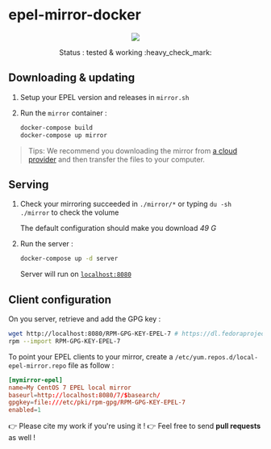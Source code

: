 # epel-mirror-docker

<p align="center">
    <a href="https://travis-ci.com/github/flavienbwk/epel-mirror-docker" target="_blank">
        <img src="https://travis-ci.com/flavienbwk/epel-mirror-docker.svg?branch=main&status=passed"/>
    </a>
</p>
<p align="center">Status : tested & working :heavy_check_mark:</p>

## Downloading & updating

1. Setup your EPEL version and releases in `mirror.sh`

2. Run the `mirror` container :

    ```bash
    docker-compose build
    docker-compose up mirror
    ```

> Tips: We recommend you downloading the mirror from [a cloud provider](https://www.scaleway.com/en/) and then transfer the files to your computer.

## Serving

1. Check your mirroring succeeded in `./mirror/*` or typing `du -sh ./mirror` to check the volume

    The default configuration should make you download _49 G_

2. Run the server :

    ```bash
    docker-compose up -d server
    ```

    Server will run on [`localhost:8080`](http://localhost:8080)  

## Client configuration

On you server, retrieve and add the GPG key :

```bash
wget http://localhost:8080/RPM-GPG-KEY-EPEL-7 # https://dl.fedoraproject.org/pub/epel/RPM-GPG-KEY-EPEL-7
rpm --import RPM-GPG-KEY-EPEL-7
```

To point your EPEL clients to your mirror, create a `/etc/yum.repos.d/local-epel-mirror.repo` file as follow :

```conf
[mymirror-epel]
name=My CentOS 7 EPEL local mirror
baseurl=http://localhost:8080/7/$basearch/
gpgkey=file:///etc/pki/rpm-gpg/RPM-GPG-KEY-EPEL-7
enabled=1
```

:point_right: Please cite my work if you're using it !
:point_right: Feel free to send **pull requests** as well !
